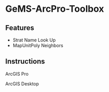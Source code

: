 # GeMS-ArcPro-Toolbox


## Features

* Strat Name Look Up
* MapUnitPoly Neighbors


## Instructions
ArcGIS Pro

ArcGIS Desktop
